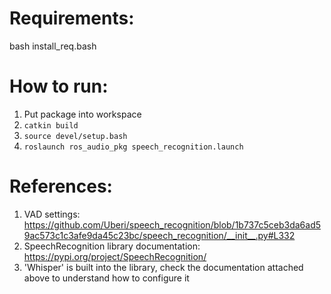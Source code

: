 # Requirements:
bash install_req.bash

# How to run:
1. Put package into workspace
2. ``` catkin build ```
3. ``` source devel/setup.bash ```
4. ``` roslaunch ros_audio_pkg speech_recognition.launch ```

# References:
1. VAD settings: https://github.com/Uberi/speech_recognition/blob/1b737c5ceb3da6ad59ac573c1c3afe9da45c23bc/speech_recognition/__init__.py#L332
2. SpeechRecognition library documentation: https://pypi.org/project/SpeechRecognition/
3. 'Whisper' is built into the library, check the documentation attached above to understand how to configure it
